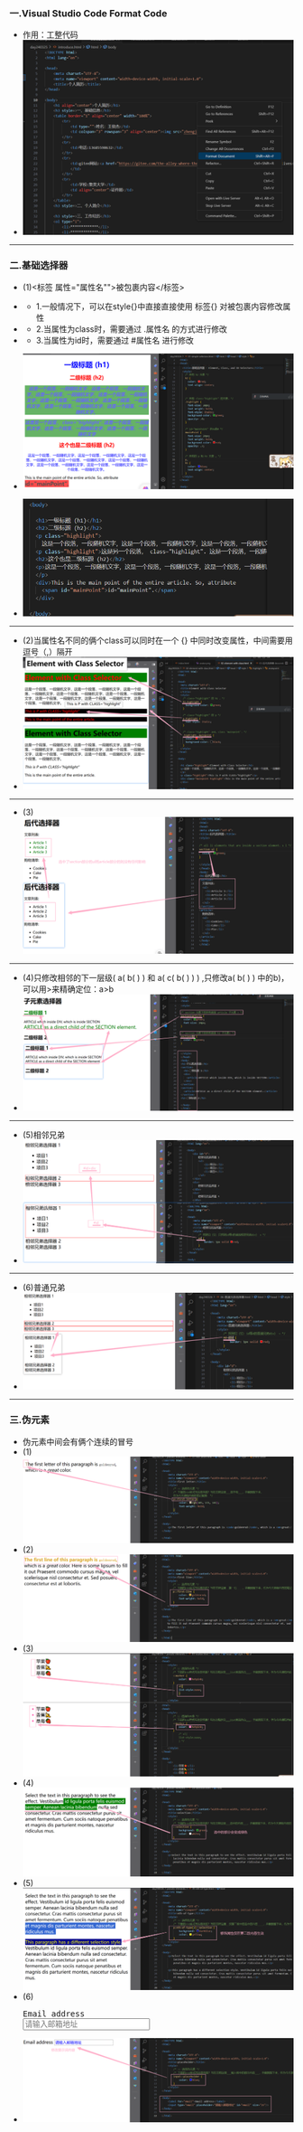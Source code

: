 ### 一.Visual Studio Code Format Code
- 作用：工整代码
- ![visual_Format .png](img%2Fvisual_Format%20.png) 
- --

### 二.基础选择器
- (1)<标签 属性="属性名"">被包裹内容</标签>
- - 1.一般情况下，可以在style{}中直接直接使用 标签{} 对被包裹内容修改属性
- - 2.当属性为class时，需要通过 .属性名 的方式进行修改
- - 3.当属性为id时，需要通过 #属性名 进行修改

- ![img.png](img/BasedSlection1.png)
- ![img.png](img/BasedSlection2.png)
- --


- (2)当属性名不同的俩个class可以同时在一个 {} 中同时改变属性，中间需要用逗号（,）隔开
- ![img.png](img/02-element-with-class.png)
- --


- (3)![img.png](img/Next.png)
- --


- (4)只修改相邻的下一层级( a( b( ) ) 和 a( c( b( ) ) ) ,只修改a( b( ) ) 中的b)，可以用>来精确定位：a>b
- ![img.png](img/Child.png)
- --


- (5)相邻兄弟
- ![img.png](img/Brother.png)
- --


- (6)普通兄弟
- ![img.png](img/CommonBrother.png)
- --


### 三.伪元素
- 伪元素中间会有俩个连续的冒号
- (1)![img.png](img/First_letter.png)
- (2)![img.png](img/First_Line.png)
- (3)![img.png](img/Marker.png)
- (4)![img.png](img/Selection.png)
- (5)![img.png](img/ChooseSelection.png)
- (6)
  <pre>
  <label for="email">Email address</label>
  <input type="email" placeholder="请输入邮箱地址" id="email" size="25"/>
  </pre>
- ![img.png](img/Input.png)
